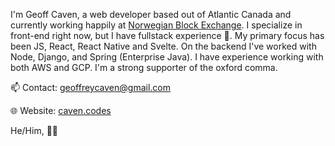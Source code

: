 I'm Geoff Caven, a web developer based out of Atlantic Canada and currently working happily at [Norwegian Block Exchange](https://nbx.com). I specialize in front-end right now, but I have fullstack experience 💪. My primary focus has been JS, React, React Native and Svelte. On the backend I've worked with Node, Django, and Spring (Enterprise Java). I have experience working with both AWS and GCP. I'm a strong supporter of the oxford comma.

📫 Contact: [geoffreycaven@gmail.com](mailto://geoffreycaven@gmail.com)

🌐 Website: [caven.codes](https://caven.codes)

He/Him, 🏳️‍🌈

<!---
gcaven/gcaven is a ✨ special ✨ repository because its `README.md` (this file) appears on your GitHub profile.
You can click the Preview link to take a look at your changes.
--->
